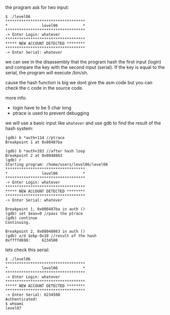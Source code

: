 the program ask for two input:

    $ ./level06
    ***********************************
    *               level06           *
    ***********************************
    -> Enter Login: whatever
    ***********************************
    ***** NEW ACCOUNT DETECTED ********
    ***********************************
    -> Enter Serial: whatever

we can see in the disassembly that the program hash the first input (login) and compare the key with the second input (serial). If the key is equal to the serial, the program will execute /bin/sh.

cause the hash function is big we dont give the asm code but you can check the c code in the source code.

more info:
- login have to be 5 char long
- ptrace is used to prevent debugging

we will use a basic input like `whatever` and use gdb to find the result of the hash system:

    (gdb) b *auth+114 //ptrace
    Breakpoint 1 at 0x80487ba
    
    (gdb) b *auth+283 //after hash loop
    Breakpoint 2 at 0x8048863
    (gdb) r
    Starting program: /home/users/level06/level06
    ***********************************
    *               level06           *
    ***********************************
    -> Enter Login: whatever
    ***********************************
    ***** NEW ACCOUNT DETECTED ********
    ***********************************
    -> Enter Serial: whatever

    Breakpoint 1, 0x080487ba in auth ()
    (gdb) set $eax=0 //pass the ptrace
    (gdb) continue
    Continuing.

    Breakpoint 2, 0x08048863 in auth ()
    (gdb) x/d $ebp-0x10 //result of the hash
    0xffffd698:     6234500

lets check this serial:

    $ ./level06
    ***********************************
    *               level06           *
    ***********************************
    -> Enter Login: whatever
    ***********************************
    ***** NEW ACCOUNT DETECTED ********
    ***********************************
    -> Enter Serial: 6234500
    Authenticated!
    $ whoami
    level07
